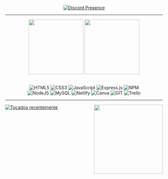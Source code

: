 <div align="center">
  
[![Discord Presence](https://lanyard-profile-readme.vercel.app/api/641442847962431498?theme=dark&bg=FFFFFF00&animated=true&borderRadius=30px&idleMessage=city%20of%20stars&hideTimestamp=false)](https://discord.com/users/641442847962431498)

<hr>

<img height="175em" src="https://github-readme-streak-stats.herokuapp.com/?user=moapil&theme=monokai&hide_border=true&background=FFFFFF00"/>
<img height="175em" src="https://github-readme-stats.vercel.app/api/top-langs/?username=moapil&theme=monokai&nclude_all_commits=false&count_private=false&layout=donut&hide_border=true&bg_color=00000000"/>
<br>
<br>

![HTML5](https://img.shields.io/badge/html5-%23E34F26.svg?style=for-the-badge&logo=html5&logoColor=white)
![CSS3](https://img.shields.io/badge/css3-%231572B6.svg?style=for-the-badge&logo=css3&logoColor=white)
![JavaScript](https://img.shields.io/badge/javascript-%23323330.svg?style=for-the-badge&logo=javascript&logoColor=%23F7DF1E)
![Express.js](https://img.shields.io/badge/express.js-%23404d59.svg?style=for-the-badge&logo=express&logoColor=%2361DAFB)
![NPM](https://img.shields.io/badge/NPM-%23CB3837.svg?style=for-the-badge&logo=npm&logoColor=white) <br>
![NodeJS](https://img.shields.io/badge/node.js-6DA55F?style=for-the-badge&logo=node.js&logoColor=white) 
![MySQL](https://img.shields.io/badge/mysql-%2300000f.svg?style=for-the-badge&logo=mysql&logoColor=white)
![Netlify](https://img.shields.io/badge/netlify-%23000000.svg?style=for-the-badge&logo=netlify&logoColor=#00C7B7)
![Canva](https://img.shields.io/badge/Canva-%2300C4CC.svg?style=for-the-badge&logo=Canva&logoColor=white)
![GIT](https://img.shields.io/badge/Git-fc6d26?style=for-the-badge&logo=git&logoColor=white)
![Trello](https://img.shields.io/badge/Trello-%23026AA7.svg?style=for-the-badge&logo=Trello&logoColor=white)

<hr></div>

<img align="right" height="220" src="https://i.pinimg.com/originals/1e/98/b3/1e98b30a51853928731feea866258107.png"/>

[![Tocados recentemente](https://spotify-recently-played-readme.vercel.app/api?user=22x2cljssybwsu7umkotlfs3y&width=770&count=3)](https://open.spotify.com/user/22x2cljssybwsu7umkotlfs3y) 





